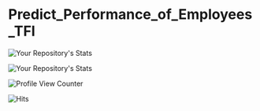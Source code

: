 # Predict_Performance_of_Employees_TFI
![Your Repository's Stats](https://github-readme-stats.vercel.app/api?username=DipanshuKakshapati&show_icons=true)

![Your Repository's Stats](https://github-readme-stats.vercel.app/api/top-langs/?username=DipanshuKakshapati&theme=blue-green)

![Profile View Counter](https://komarev.com/ghpvc/?username=DipanshuKakshapati)

![Hits](https://hitcounter.pythonanywhere.com/count/tag.svg?url=https://github.com/DipanshuKakshapati/Predict_Performance_of_Employees_TFI)